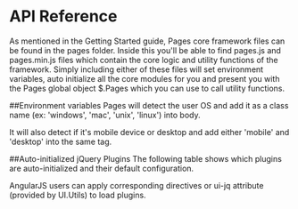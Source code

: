 # API Reference

As mentioned in the Getting Started guide, Pages core framework files can be found in the pages folder. Inside this you'll be able to find pages.js and pages.min.js files which contain the core logic and utility functions of the framework. Simply including either of these files will set environment variables, auto initialize all the core modules for you and present you with the Pages global object $.Pages which you can use to call utility functions.


##Environment variables
Pages will detect the user OS and add it as a class name (ex: 'windows', 'mac', 'unix', 'linux') into body.

It will also detect if it's mobile device or desktop and add either 'mobile' and 'desktop' into the same tag.

##Auto-initialized jQuery Plugins
The following table shows which plugins are auto-initialized and their default configuration.

AngularJS users can apply corresponding directives or ui-jq attribute (provided by UI.Utils) to load plugins.

